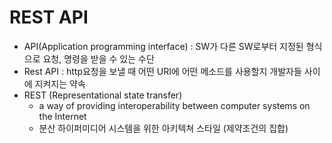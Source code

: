 # REST API

- API(Application programming interface) : SW가 다른 SW로부터  지정된 형식으로 요청, 명령을 받을 수 있는 수단
- Rest API : http요청을 보낼 때 어떤 URI에 어떤 메소드를 사용할지 개발자들 사이에 지켜지는 약속
- REST (Representational state transfer) 
  - a way of providing interoperability between computer systems on the Internet 
  - 분산 하이퍼미디어 시스템을 위한 아키텍쳐 스타일 (제약조건의 집합)

